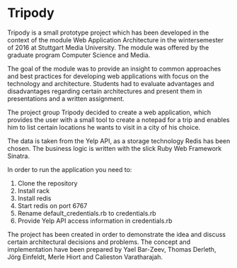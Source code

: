 # Tripody

Tripody is a small prototype project which has been developed in the context of the module Web Application Architecture in the wintersemester of 2016 at Stuttgart Media University. The module was offered by the graduate program Computer Science and Media. 

The goal of the module was to provide an insight to common approaches and best practices for developing web applications with focus on the technology and architecture. Students had to evaluate advantages and disadvantages regarding certain architectures and present them in presentations and a written assignment. 

The project group Tripody decided to create a web application, which provides the user with a small tool to create a notepad for a trip and enables him to list certain locations he wants to visit in a city of his choice.

The data is taken from the Yelp API, as a storage technology Redis has been chosen. The business logic is written with the slick Ruby Web Framework Sinatra.

In order to run the application you need to:  
1. Clone the repository  
2. Install rack  
3. Install redis  
4. Start redis on port 6767  
5. Rename default_credentials.rb to credentials.rb   
6. Provide Yelp API access information in credentials.rb  

The project has been created in order to demonstrate the idea and discuss certain architectural decisions and problems. 
The concept and implementation have been prepared by 	Yael Bar-Zeev, Thomas Derleth, Jörg Einfeldt, Merle Hiort and Calieston Varatharajah.
